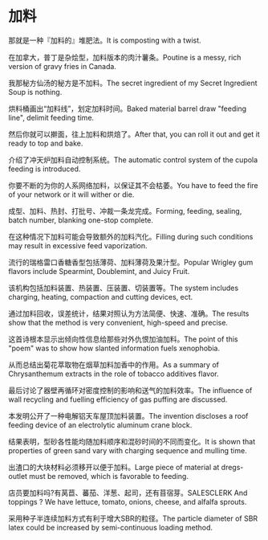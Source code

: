 # 加料

<p><span class="chinese">那就是一种『加料的』堆肥法。</span><span class="english">It is composting with a twist.</span></p>

<p><span class="chinese">在加拿大，普丁是杂烩型，加料版本的肉汁薯条。</span><span class="english">Poutine is a messy, rich version of gravy fries in Canada.</span></p>

<p><span class="chinese">我那秘方仙汤的秘方是不加料。</span><span class="english">The secret ingredient of my Secret Ingredient Soup is nothing.</span></p>

<p><span class="chinese">烘料桶画出“加料线”，划定加料时间。</span><span class="english">Baked material barrel draw "feeding line", delimit feeding time.</span></p>

<p><span class="chinese">然后你就可以擀面，往上加料和烘焙了。</span><span class="english">After that, you can roll it out and get it ready to top and bake.</span></p>

<p><span class="chinese">介绍了冲天炉加料自动控制系统。</span><span class="english">The automatic control system of the cupola feeding is introduced.</span></p>

<p><span class="chinese">你要不断的为你的人系网络加料，以保证其不会枯萎。</span><span class="english">You have to feed the fire of your network or it will wither or die.</span></p>

<p><span class="chinese">成型、加料、热封、打批号、冲裁一条龙完成。</span><span class="english">Forming, feeding, sealing, batch number, blanking one-stop complete.</span></p>

<p><span class="chinese">在这种情况下加料可能会导致额外的加料汽化。</span><span class="english">Filling during such conditions may result in excessive feed vaporization.</span></p>

<p><span class="chinese">流行的瑞格雷口香糖香型包括薄荷、加料薄荷及果汁型。</span><span class="english">Popular Wrigley gum flavors include Spearmint, Doublemint, and Juicy Fruit.</span></p>

<p><span class="chinese">该机构包括加料装置、热装置、压装置、切装置等。</span><span class="english">The system includes charging, heating, compaction and cutting devices, ect.</span></p>

<p><span class="chinese">通过加料回收，误差统计，结果对照认为方法简便、快速、准确。</span><span class="english">The results show that the method is very convenient, high-speed and precise.</span></p>

<p><span class="chinese">这首诗根本显示出倾向性信息给那些对外仇恨加油加料。</span><span class="english">The point of this "poem" was to show how slanted information fuels xenophobia.</span></p>

<p><span class="chinese">从而总结出菊花萃取物在烟草加料加香中的作用。</span><span class="english">As a summary of Chrysanthemum extracts in the role of tobacco additives flavor.</span></p>

<p><span class="chinese">最后讨论了器壁再循环对密度控制的影响和送气的加料效率。</span><span class="english">The influence of wall recycling and fuelling efficiency of gas puffing are discussed.</span></p>

<p><span class="chinese">本发明公开了一种电解铝天车屋顶加料装置。</span><span class="english">The invention discloses a roof feeding device of an electrolytic aluminum crane block.</span></p>

<p><span class="chinese">结果表明，型砂各性能均随加料顺序和混砂时间的不同而变化。</span><span class="english">It is shown that properties of green sand vary with charging sequence and mulling time.</span></p>

<p><span class="chinese">出渣口的大块材料必须移开以便于加料。</span><span class="english">Large piece of material at dregs-outlet must be removed, which is favorable to feeding.</span></p>

<p><span class="chinese">店员要加料吗?有莴苣、蕃茄、洋葱、起司，还有苜宿芽。</span><span class="english">SALESCLERK And toppings ? We have lettuce, tomato, onions, cheese, and alfalfa sprouts.</span></p>

<p><span class="chinese">采用种子半连续加料方式有利于增大SBR的粒径。</span><span class="english">The particle diameter of SBR latex could be increased by semi-continuous loading method.</span></p>

